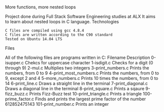 More functions, more nested loops

Project done during Full Stack Software Engineering studies at ALX It aims to learn about nested loops in C language.
Technologies

    C files are compiled using gcc 4.8.4
    C files are written according to the C90 standard
    Tested on Ubuntu 14.04 LTS

Files

All of the following files are programs written in C:
Filename 	Description
0-isupper.c 	Chekcs for uppercase character
1-isdigit.c 	Checks for a digit (0 through 9)
2-mul.c 	Multiplies two integers
3-print_numbers.c 	Prints the numbers, from 0 to 9
4-print_most_numbers.c 	Prints the numbers, from 0 to 9, except 2 and 4
5-more_numbers.c 	Prints 10 times the numbers, from 0 to 14
6-print_line.c 	Draws a straight line in the terminal
7-print_diagonal.c 	Draws a diagonal line in the terminal
8-print_square.c 	Prints a sqaure
9-fizz_buzz.c 	Prints Fizz-Buzz test
10-print_triangle.c 	Prints a triangle
100-prime_factor.c 	Finds and prints the largest prime factor of the number 612852475143
101-print_number.c 	Prints an integer
